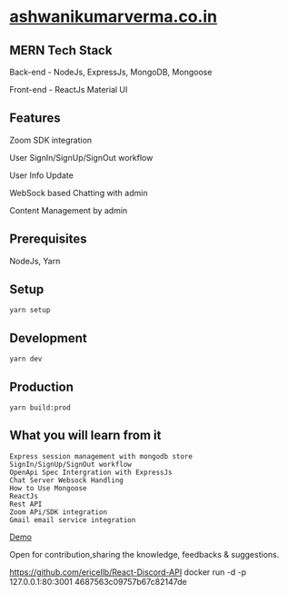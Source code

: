 # [ashwanikumarverma.co.in](http://ashwanikumarverma.co.in/)

## MERN Tech Stack

Back-end - NodeJs, ExpressJs, MongoDB, Mongoose

Front-end - ReactJs Material UI

## Features

Zoom SDK integration

User SignIn/SignUp/SignOut workflow

User Info Update

WebSock based Chatting with admin

Content Management by admin

## Prerequisites

NodeJs, Yarn

## Setup

    yarn setup

## Development

    yarn dev

## Production

    yarn build:prod

## What you will learn from it
    Express session management with mongodb store
    SignIn/SignUp/SignOut workflow
    OpenApi Spec Intergration with ExpressJs
    Chat Server Websock Handling
    How to Use Mongoose
    ReactJs
    Rest API
    Zoom APi/SDK integration
    Gmail email service integration

[Demo](http://ashwanikumarverma.co.in/)

Open for contribution,sharing the knowledge, feedbacks & suggestions.

<https://github.com/ericellb/React-Discord-API>
docker run -d -p 127.0.0.1:80:3001 4687563c09757b67c82147de
